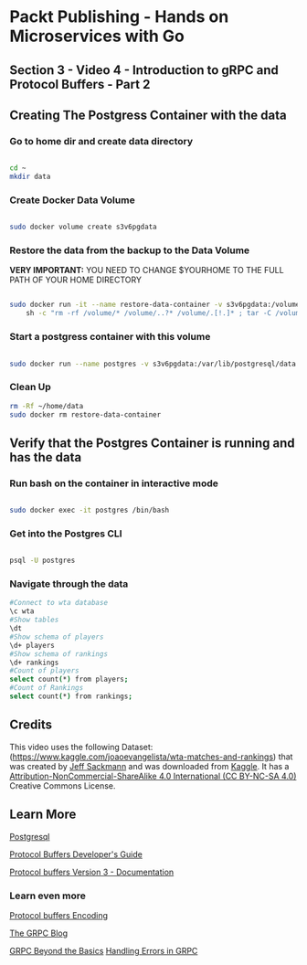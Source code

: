 # Packt Publishing - Hands on Microservices with Go

## Section 3 - Video 4 - Introduction to gRPC and Protocol Buffers - Part 2

## Creating The Postgress Container with the data

### Go to home dir and create data directory

``` bash

cd ~
mkdir data

```

### Create Docker Data Volume

``` bash

sudo docker volume create s3v6pgdata

```

### Restore the data from the backup to the Data Volume

**VERY IMPORTANT:** YOU NEED TO CHANGE $YOURHOME TO THE FULL PATH OF YOUR HOME DIRECTORY

``` bash

sudo docker run -it --name restore-data-container -v s3v6pgdata:/volume -v /home/emiliano/go/src/github.com/PacktPublishing/Hands-on-Microservices-with-Go/section-3/video-4/data:/backup ubuntu \
    sh -c "rm -rf /volume/* /volume/..?* /volume/.[!.]* ; tar -C /volume/ -xjf /backup/s3v6.tar.bz2"

```

### Start a postgress container with this volume

``` bash

sudo docker run --name postgres -v s3v6pgdata:/var/lib/postgresql/data -p 5432:5432 -e POSTGRES_PASSWORD=packt -e POSTGRES_USER=packt -e POSTGRES_DB=wta -d postgres

```

### Clean Up

``` bash
rm -Rf ~/home/data
sudo docker rm restore-data-container

```

## Verify that the Postgres Container is running and has the data

### Run bash on the container in interactive mode

``` bash

sudo docker exec -it postgres /bin/bash

```

### Get into the Postgres CLI

``` bash

psql -U postgres

```

### Navigate through the data

``` bash
#Connect to wta database
\c wta
#Show tables
\dt
#Show schema of players
\d+ players
#Show schema of rankings
\d+ rankings
#Count of players
select count(*) from players;
#Count of Rankings
select count(*) from rankings;

```

## Credits

This video uses the following Dataset: (<https://www.kaggle.com/joaoevangelista/wta-matches-and-rankings>) that was created by [Jeff Sackmann](https://github.com/JeffSackmann) and was downloaded from [Kaggle](https://www.kaggle.com/joaoevangelista/wta-matches-and-rankings). It has a [Attribution-NonCommercial-ShareAlike 4.0 International (CC BY-NC-SA 4.0)](https://creativecommons.org/licenses/by-nc-sa/4.0/) Creative Commons License.

## Learn More

[Postgresql](https://www.postgresql.org/)

[Protocol Buffers Developer's Guide](https://developers.google.com/protocol-buffers/docs/overview)

[Protocol buffers Version 3 - Documentation](https://developers.google.com/protocol-buffers/docs/proto3)

### Learn even more

[Protocol buffers Encoding](https://developers.google.com/protocol-buffers/docs/encoding)

[The GRPC Blog](https://grpc.io/blog/)

[GRPC Beyond the Basics](https://blog.gopheracademy.com/advent-2017/go-grpc-beyond-basics/)
[Handling Errors in GRPC](https://hackernoon.com/handling-errors-in-golang-grpc-and-go-kit-services-d0fa0a112449)
